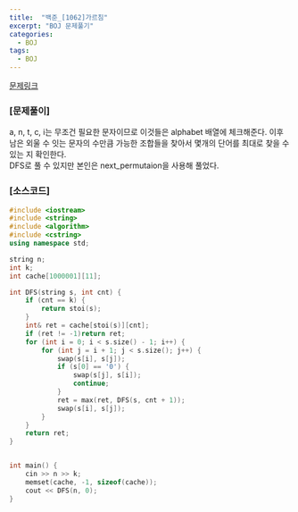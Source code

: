 ```yaml
---
title:  "백준_[1062]가르침"
excerpt: "BOJ 문제풀기"
categories:
  - BOJ
tags:
  - BOJ
---
```

[문제링크](https://www.acmicpc.net/problem/1062)
### [문제풀이]
a, n, t, c, i는 무조건 필요한 문자이므로 이것들은 alphabet 배열에 체크해준다. 이후 남은 외울 수 잇는 문자의 수만큼 가능한 조합들을 찾아서 몇개의 단어를 최대로 찾을 수 있는 지 확인한다.  
DFS로 풀 수 있지만 본인은 next_permutaion을 사용해 풀었다.  

### [소스코드]
~~~cpp
#include <iostream>
#include <string>
#include <algorithm>
#include <cstring>
using namespace std;

string n;
int k;
int cache[1000001][11];

int DFS(string s, int cnt) {
	if (cnt == k) {
		return stoi(s);
	}
	int& ret = cache[stoi(s)][cnt];
	if (ret != -1)return ret;
	for (int i = 0; i < s.size() - 1; i++) {
		for (int j = i + 1; j < s.size(); j++) {
			swap(s[i], s[j]);
			if (s[0] == '0') {
				swap(s[j], s[i]);
				continue;
			}
			ret = max(ret, DFS(s, cnt + 1));
			swap(s[i], s[j]);
		}
	}
	return ret;
}


int main() {
	cin >> n >> k;
	memset(cache, -1, sizeof(cache));
	cout << DFS(n, 0);
}
~~~